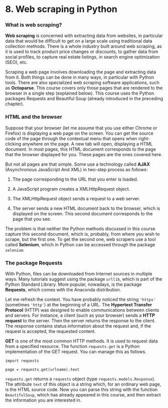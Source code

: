 # 8. Web scraping in Python

### What is web scraping?

**Web scraping** is concerned with extracting data from websites, in particular data that would be difficult to get on a large scale using traditional data collection methods. There is a whole industry built around web scraping, as it is used to track product price changes or discounts, to gather data from social profiles, to capture real estate listings, in search engine optimization (SEO), etc.

Scraping a web page involves downloading the page and extracting data from it. Both things can be done in many ways, in particular with Python tools. There are also specialized web scraping software applications, such as **Octoparse**. This course covers only those pages that are rendered to the browser in a single step (explained below). This course uses the Python packages Requests and Beautiful Soup (already introduced in the preceding chapter).

### HTML and the browser

Suppose that your browser (let me assume that you use either Chrome or Firefox) is displaying a web page on the screen. You can get the source code of the page through the contextual menu that opens when right-clicking anywhere on the page. A new tab will open, displaying a HTML document. In most pages, this HTML document corresponds to the page that the browser displayed for you. These pages are the ones covered here.

But not all pages are that simple. Some use a technology called **AJAX** (Asynchronous JavaScript And XML) in two-step process as follows:

1. The page corresponding to the URL that you enter is loaded.

2. A JavaScript program creates a XMLHttpRequest object.

3. The XMLHttpRequest object sends a request to a web server.

4. The server sends a new HTML document back to the browser, which is displayed on the screen. This second document corresponds to the page that you see.

The problem is that neither the Python methods discussed in this course capture this second document, which is, probably, from where you wish to scrape, but the first one. To get the second one, web scrapers use a tool called **Selenium**, which in Python can be accessed through the package `selenium`.

### The package Requests

With Python, files can be downloaded from Internet sources in multiple ways. Many tutorials suggest using the package `urllib`, which is part of the Python Standard Library. More popular, nowadays, is the package **Requests**, which comes with the Anaconda distribution.

Let me refresh the context. You have probably noticed the string `'https'` (sometimes `'http'`) at the beginning of a URL. The **Hypertext Transfer Protocol** (HTTP) was designed to enable communications between clients and servers. For instance, a client (such as your browser) sends a **HTTP request** to the server. Then the server returns the response to the client. The response contains status information about the request and, if the request is accepted, the requested content.

**GET** is one of the most common HTTP methods. It is used to request data from a specified resource. The function `requests.get` is a Python implementation of the GET request. You can manage this as follows.

`import requests`

`page = requests.get(urlname).text`

`requests.get` returns a `requests` object (type `requests.models.Response`). The attribute `text` of this object is a string which, for an ordinary web page, is the HTML source code. Now you can parse this string with the function `BeautifulSoup`, which has already appeared in this course, and then extract the information you are interested in.
